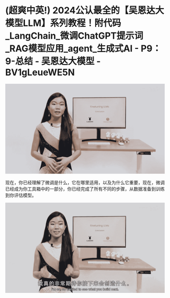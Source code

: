 # (超爽中英!) 2024公认最全的【吴恩达大模型LLM】系列教程！附代码_LangChain_微调ChatGPT提示词_RAG模型应用_agent_生成式AI - P9：9-总结 - 吴恩达大模型 - BV1gLeueWE5N

![](img/a7c3f8d11f67f34e3b3c7a54930151b9_0.png)

现在，你已经理解了微调是什么，它在哪里适用，以及为什么它重要，现在，微调已经成为你工具箱中的一部分，你已经完成了所有不同的步骤，从数据准备到训练到你评估模型。



![](img/a7c3f8d11f67f34e3b3c7a54930151b9_2.png)